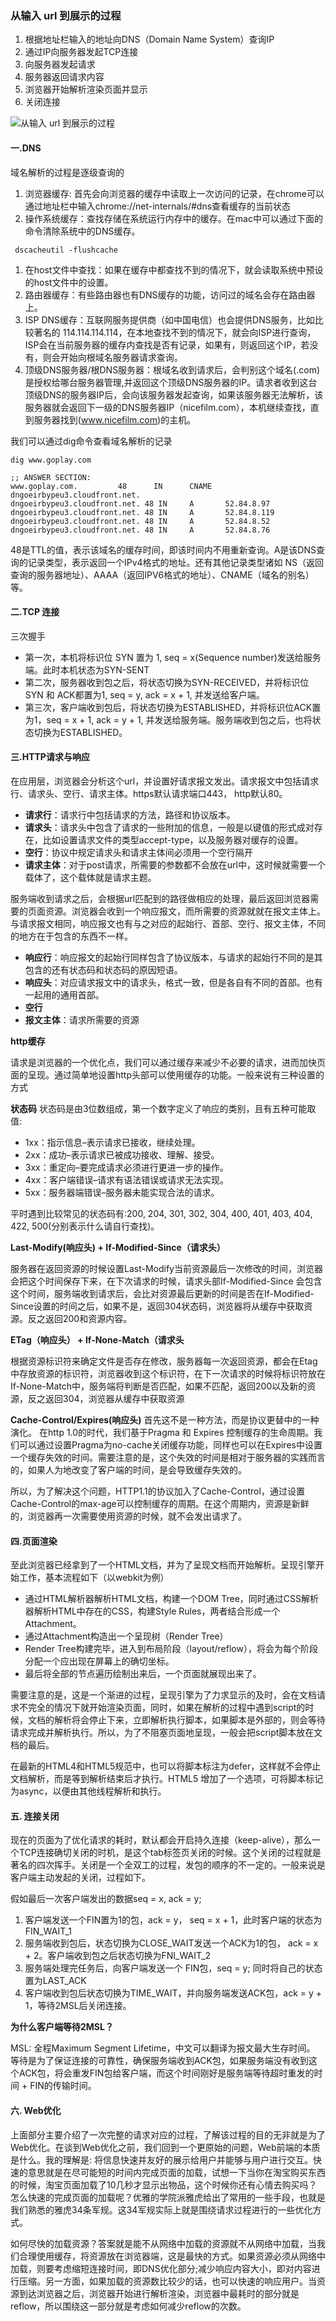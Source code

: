 ### 从输入 url 到展示的过程
> 
1. 根据地址栏输入的地址向DNS（Domain Name System）查询IP
2. 通过IP向服务器发起TCP连接
3. 向服务器发起请求
4. 服务器返回请求内容
5. 浏览器开始解析渲染页面并显示
6. 关闭连接
> 
![从输入 url 到展示的过程](./img/20210222-01.png)



#### 一.DNS
> 
域名解析的过程是逐级查询的
> 
1. 浏览器缓存: 首先会向浏览器的缓存中读取上一次访问的记录，在chrome可以通过地址栏中输入chrome://net-internals/#dns查看缓存的当前状态
2. 操作系统缓存：查找存储在系统运行内存中的缓存。在mac中可以通过下面的命令清除系统中的DNS缓存。
> 
```
 dscacheutil -flushcache
```
>
1. 在host文件中查找：如果在缓存中都查找不到的情况下，就会读取系统中预设的host文件中的设置。
2. 路由器缓存：有些路由器也有DNS缓存的功能，访问过的域名会存在路由器上。
3. ISP DNS缓存：互联网服务提供商（如中国电信）也会提供DNS服务，比如比较著名的 114.114.114.114，在本地查找不到的情况下，就会向ISP进行查询，ISP会在当前服务器的缓存内查找是否有记录，如果有，则返回这个IP，若没有，则会开始向根域名服务器请求查询。
4. 顶级DNS服务器/根DNS服务器：根域名收到请求后，会判别这个域名(.com)是授权给哪台服务器管理,并返回这个顶级DNS服务器的IP。请求者收到这台顶级DNS的服务器IP后，会向该服务器发起查询，如果该服务器无法解析，该服务器就会返回下一级的DNS服务器IP（nicefilm.com），本机继续查找，直到服务器找到(www.nicefilm.com)的主机。
>
我们可以通过dig命令查看域名解析的记录
```
dig www.goplay.com
```
```
;; ANSWER SECTION:
www.goplay.com.         48      IN      CNAME   dngoeirbypeu3.cloudfront.net.
dngoeirbypeu3.cloudfront.net. 48 IN     A       52.84.8.97
dngoeirbypeu3.cloudfront.net. 48 IN     A       52.84.8.119
dngoeirbypeu3.cloudfront.net. 48 IN     A       52.84.8.52
dngoeirbypeu3.cloudfront.net. 48 IN     A       52.84.8.76
```

48是TTL的值，表示该域名的缓存时间，即该时间内不用重新查询。A是该DNS查询的记录类型，表示返回一个IPv4格式的地址。还有其他记录类型诸如 NS（返回查询的服务器地址）、AAAA（返回IPV6格式的地址）、CNAME（域名的别名）等。
>
#### 二.TCP 连接
>
三次握手
- 第一次，本机将标识位 SYN 置为 1, seq = x(Sequence number)发送给服务端。此时本机状态为SYN-SENT
- 第二次，服务器收到包之后，将状态切换为SYN-RECEIVED，并将标识位 SYN 和 ACK都置为1, seq = y, ack = x + 1, 并发送给客户端。
- 第三次，客户端收到包后，将状态切换为ESTABLISHED，并将标识位ACK置为1，seq = x + 1, ack = y + 1, 并发送给服务端。服务端收到包之后，也将状态切换为ESTABLISHED。

#### 三.HTTP请求与响应

在应用层，浏览器会分析这个url，并设置好请求报文发出。请求报文中包括请求行、请求头、空行、请求主体。https默认请求端口443， http默认80。
- **请求行**：请求行中包括请求的方法，路径和协议版本。
- **请求头**：请求头中包含了请求的一些附加的信息，一般是以键值的形式成对存在，比如设置请求文件的类型accept-type，以及服务器对缓存的设置。
- **空行**：协议中规定请求头和请求主体间必须用一个空行隔开
- **请求主体**：对于post请求，所需要的参数都不会放在url中，这时候就需要一个载体了，这个载体就是请求主题。
>
服务端收到请求之后，会根据url匹配到的路径做相应的处理，最后返回浏览器需要的页面资源。浏览器会收到一个响应报文，而所需要的资源就就在报文主体上。与请求报文相同，响应报文也有与之对应的起始行、首部、空行、报文主体，不同的地方在于包含的东西不一样。
- **响应行**：响应报文的起始行同样包含了协议版本，与请求的起始行不同的是其包含的还有状态码和状态码的原因短语。
- **响应头**：对应请求报文中的请求头，格式一致，但是各自有不同的首部。也有一起用的通用首部。
- **空行**
- **报文主体**：请求所需要的资源
  
**http缓存**

请求是浏览器的一个优化点，我们可以通过缓存来减少不必要的请求，进而加快页面的呈现。通过简单地设置http头部可以使用缓存的功能。一般来说有三种设置的方式
>
**状态码**
状态码是由3位数组成，第一个数字定义了响应的类别，且有五种可能取值:

- 1xx：指示信息–表示请求已接收，继续处理。
- 2xx：成功–表示请求已被成功接收、理解、接受。
- 3xx：重定向–要完成请求必须进行更进一步的操作。
- 4xx：客户端错误–请求有语法错误或请求无法实现。
- 5xx：服务器端错误–服务器未能实现合法的请求。
>
平时遇到比较常见的状态码有:200, 204, 301, 302, 304, 400, 401, 403, 404, 422, 500(分别表示什么请自行查找)。

**Last-Modify(响应头) + If-Modified-Since（请求头）**
>
服务器在返回资源的时候设置Last-Modify当前资源最后一次修改的时间，浏览器会把这个时间保存下来，在下次请求的时候，请求头部If-Modified-Since 会包含这个时间，服务端收到请求后，会比对资源最后更新的时间是否在If-Modified-Since设置的时间之后，如果不是，返回304状态码，浏览器将从缓存中获取资源。反之返回200和资源内容。
>
**ETag（响应头） + If-None-Match（请求头**
>
根据资源标识符来确定文件是否存在修改，服务器每一次返回资源，都会在Etag中存放资源的标识符，浏览器收到这个标识符，在下一次请求的时候将标识符放在If-None-Match中，服务端将判断是否匹配，如果不匹配，返回200以及新的资源，反之返回304，浏览器从缓存中获取资源
>
**Cache-Control/Expires(响应头)**
首先这不是一种方法，而是协议更替中的一种演化。
在http 1.0的时代，我们基于Pragma 和 Expires 控制缓存的生命周期。我们可以通过设置Pragma为no-cache关闭缓存功能，同样也可以在Expires中设置一个缓存失效的时间。需要注意的是，这个失效的时间是相对于服务器的实践而言的，如果人为地改变了客户端的时间，是会导致缓存失效的。

所以，为了解决这个问题，HTTP1.1的协议加入了Cache-Control，通过设置Cache-Control的max-age可以控制缓存的周期。在这个周期内，资源是新鲜的，浏览器再一次需要使用资源的时候，就不会发出请求了。

#### 四.页面渲染
>
至此浏览器已经拿到了一个HTML文档，并为了呈现文档而开始解析。呈现引擎开始工作，基本流程如下（以webkit为例）

- 通过HTML解析器解析HTML文档，构建一个DOM Tree，同时通过CSS解析器解析HTML中存在的CSS，构建Style Rules，两者结合形成一个Attachment。
- 通过Attachment构造出一个呈现树（Render Tree）
- Render Tree构建完毕，进入到布局阶段（layout/reflow），将会为每个阶段分配一个应出现在屏幕上的确切坐标。
- 最后将全部的节点遍历绘制出来后，一个页面就展现出来了。

需要注意的是，这是一个渐进的过程，呈现引擎为了力求显示的及时，会在文档请求不完全的情况下就开始渲染页面，同时，如果在解析的过程中遇到script的时候，文档的解析将会停止下来，立即解析执行脚本，如果脚本是外部的，则会等待请求完成并解析执行。所以，为了不阻塞页面地呈现，一般会把script脚本放在文档的最后。
>
在最新的HTML4和HTML5规范中，也可以将脚本标注为defer，这样就不会停止文档解析，而是等到解析结束后才执行。HTML5 增加了一个选项，可将脚本标记为async，以便由其他线程解析和执行。
>
#### 五. 连接关闭

现在的页面为了优化请求的耗时，默认都会开启持久连接（keep-alive），那么一个TCP连接确切关闭的时机，是这个tab标签页关闭的时候。这个关闭的过程就是著名的四次挥手。关闭是一个全双工的过程，发包的顺序的不一定的。一般来说是客户端主动发起的关闭，过程如下。

假如最后一次客户端发出的数据seq = x, ack = y;
1. 客户端发送一个FIN置为1的包，ack = y， seq = x + 1，此时客户端的状态为 FIN_WAIT_1
2. 服务端收到包后，状态切换为CLOSE_WAIT发送一个ACK为1的包， ack = x + 2。客户端收到包之后状态切换为FNI_WAIT_2
3. 服务端处理完任务后，向客户端发送一个 FIN包，seq = y; 同时将自己的状态置为LAST_ACK
4. 客户端收到包后状态切换为TIME_WAIT，并向服务端发送ACK包，ack = y + 1，等待2MSL后关闭连接。

**为什么客户端等待2MSL？**
>
MSL: 全程Maximum Segment Lifetime，中文可以翻译为报文最大生存时间。
等待是为了保证连接的可靠性，确保服务端收到ACK包，如果服务端没有收到这个ACK包，将会重发FIN包给客户端，而这个时间刚好是服务端等待超时重发的时间 + FIN的传输时间。


#### 六. Web优化

上面部分主要介绍了一次完整的请求对应的过程，了解该过程的目的无非就是为了Web优化。在谈到Web优化之前，我们回到一个更原始的问题，Web前端的本质是什么。我的理解是: 将信息快速并友好的展示给用户并能够与用户进行交互。快速的意思就是在尽可能短的时间内完成页面的加载，试想一下当你在淘宝购买东西的时候，淘宝页面加载了10几秒才显示出物品，这个时候你还有心情去购买吗？怎么快速的完成页面的加载呢？优雅的学院派雅虎给出了常用的一些手段，也就是我们熟悉的雅虎34条军规。这34军规实际上就是围绕请求过程进行的一些优化方式。

如何尽快的加载资源？答案就是能不从网络中加载的资源就不从网络中加载，当我们合理使用缓存，将资源放在浏览器端，这是最快的方式。如果资源必须从网络中加载，则要考虑缩短连接时间，即DNS优化部分;减少响应内容大小，即对内容进行压缩。另一方面，如果加载的资源数比较少的话，也可以快速的响应用户。当资源到达浏览器之后，浏览器开始进行解析渲染，浏览器中最耗时的部分就是reflow，所以围绕这一部分就是考虑如何减少reflow的次数。